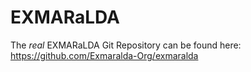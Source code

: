 EXMARaLDA
=========

The _real_ EXMARaLDA Git Repository can be found here: https://github.com/Exmaralda-Org/exmaralda
